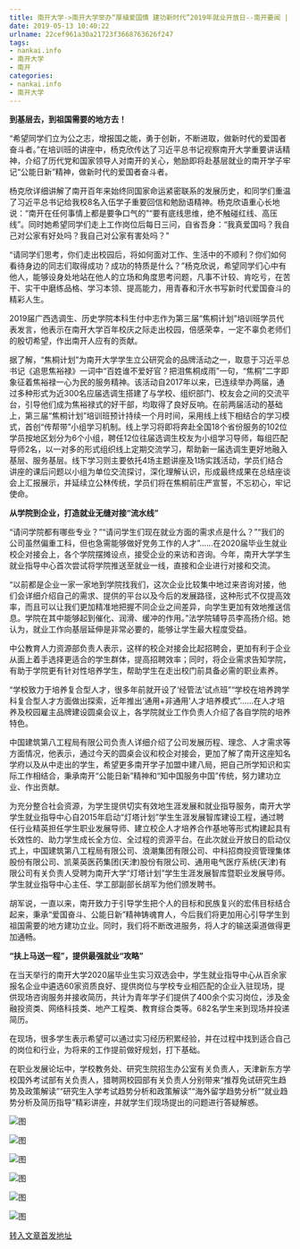 ```yaml
---
title: 南开大学->南开大学举办“厚植爱国情 建功新时代”2019年就业开放日--南开要闻 | nankai.info
date: 2019-05-13 10:40:22
urlname: 22cef961a30a21723f3668763626f247
tags: 
- nankai.info
- 南开大学
- 南开
categories:
- nankai.info
- 南开大学
---
```



**到基层去，到祖国需要的地方去！**

“希望同学们立为公之志，增报国之能，勇于创新，不断进取，做新时代的爱国者奋斗者。”在培训班的讲座中，杨克欣传达了习近平总书记视察南开大学重要讲话精神，介绍了历代党和国家领导人对南开的关心，勉励即将赴基层就业的南开学子牢记“公能日新”精神，做新时代的爱国者奋斗者。

杨克欣详细讲解了南开百年来始终同国家命运紧密联系的发展历史，和同学们重温了习近平总书记给我校8名入伍学子重要回信和勉励语精神。杨克欣语重心长地说：“南开在任何事情上都是要争口气的”“要有底线思维，绝不触碰红线、高压线”。同时她希望同学们走上工作岗位后每日三问，自省吾身：“我真爱国吗？我自己对公家有好处吗？我自己对公家有害处吗？”

“请同学们思考，你们走出校园后，将如何面对工作、生活中的不顺利？你们如何看待身边的同志们取得成功？成功的特质是什么？”杨克欣说，希望同学们心中有他人，能够设身处地站在他人的立场和角度思考问题，凡事不计较、肯吃亏，在苦干、实干中磨练品格、学习本领、提高能力，用青春和汗水书写新时代爱国奋斗的精彩人生。

2019届广西选调生、历史学院本科生付中志作为第三届“焦桐计划”培训班学员代表发言，他表示在南开大学百年校庆之际走出校园，倍感荣幸，一定不辜负老师们的殷切希望，作出南开人应有的贡献。

据了解，“焦桐计划”为南开大学学生立公研究会的品牌活动之一，取意于习近平总书记《追思焦裕禄》一词中“百姓谁不爱好官？把泪焦桐成雨”一句，“焦桐”二字即象征着焦裕禄一心为民的服务精神。该活动自2017年以来，已连续举办两届，通过多种形式为近300名应届选调生搭建了与学校、组织部门、校友会之间的交流平台，引导他们成为焦裕禄式的好干部，均取得了良好反响。在前两届活动的基础上，第三届“焦桐计划”培训班预计持续一个月时间，采用线上线下相结合的学习模式，首创“传帮带”小组学习机制。线上学习将即将奔赴全国18个省份服务的102位学员按地区划分为6个小组，聘任12位往届选调生校友为小组学习导师，每组匹配导师2名，以一对多的形式组织线上定期交流学习，帮助新一届选调生更好地融入基层、服务基层。线下学习则主要依托4场主题讲座及1场实践活动，学员们结合讲座的课后问题以小组为单位交流探讨，深化理解认识，形成最终成果在总结座谈会上汇报展示，并延续立公林传统，学员们将在焦桐前庄严宣誓，不忘初心，牢记使命。

**从学院到企业，打造就业无缝对接“流水线”**

“请问学院都有哪些专业？”“请问学生们现在就业方面的需求点是什么？”“我们的公司虽然偏重工科，但也急需能够做好党务工作的人才”……在2020届毕业生就业校企对接会上，各个学院摆摊设点，接受企业的来访和咨询。今年，南开大学学生就业指导中心首次尝试将学院推送至就业一线，直接和企业进行对接和交流。

“以前都是企业一家一家地到学院找我们，这次企业比较集中地过来咨询对接，他们会详细介绍自己的需求、提供的平台以及今后的发展路径，这种形式不仅提高效率，而且可以让我们更加精准地把握不同企业之间差异，向学生更加有效地推送信息。学院在其中能够起到催化、润滑、缓冲的作用。”法学院辅导员李高扬介绍。她认为，就业工作向基层延伸是非常必要的，能够让学生最大程度受益。

中公教育人力资源部负责人表示，这样的校企对接会比起招聘会，更加有利于企业从面上着手选择更适合的学生群体，提高招聘效率；同时，将企业需求告知学院，有助于学院更有针对性培养学生，帮助学生在走出校门前具备必需的职业素养。

“学校致力于培养复合型人才，很多年前就开设了‘经管法’试点班”“学校在培养跨学科复合型人才方面做出探索，近年推出‘通用+非通用’人才培养模式”……在人才培养及校园雇主品牌建设圆桌会议上，各学院就业工作负责人介绍了各自学院的培养特色。

中国建筑第八工程局有限公司负责人详细介绍了公司发展历程、理念、人才需求等方面情况，他表示，通过今天的圆桌会议和校企对接会，更加了解了南开这座知名学府以及从中走出的学生，希望更多南开学子加盟中建八局，把自己所学知识和实际工作相结合，秉承南开“公能日新”精神和“知中国服务中国”传统，努力建功立业、作出贡献。

为充分整合社会资源，为学生提供切实有效地生涯发展和就业指导服务，南开大学学生就业指导中心自2015年启动“灯塔计划”学生生涯发展智库建设工程，通过聘任行业精英担任学生职业发展导师、建立校企人才培养合作基地等形式构建起具有长效性的、助力学生成长全方位、全过程的资源平台。在此次就业开放日的启动仪式上，中国建筑第八工程局有限公司、浪潮集团有限公司、中科招商投资管理集体股份有限公司、凯莱英医药集团(天津)股份有限公司、通用电气医疗系统(天津)有限公司有关负责人受聘为南开大学“灯塔计划”学生生涯发展智库暨职业发展导师。学生就业指导中心主任、学工部副部长胡军为他们颁发聘书。

胡军说，一直以来，南开致力于引导学生把个人的目标和民族复兴的宏伟目标结合起来，秉承“爱国奋斗、公能日新”精神铸魂育人，今后我们将更加用心引导学生到祖国需要的地方建功立业。同时，我们将不断改进服务，将人才的输送渠道做得更加通畅。

**“扶上马送一程”，提供最强就业“攻略”**

在当天举行的南开大学2020届毕业生实习双选会中，学生就业指导中心从百余家报名企业中遴选60家资质良好、提供岗位与学校专业相匹配的企业入驻现场，提供现场咨询服务并接收简历，共计为青年学子们提供了400余个实习岗位，涉及金融投资类、网络科技类、地产工程类、教育综合类等。682名学生来到现场并投递简历。

在现场，很多学生表示希望可以通过实习经历积累经验，并在过程中找到适合自己的岗位和行业，为将来的工作提前做好规划，打下基础。

在职业发展论坛中，学校教务处、研究生院招生办公室有关负责人，天津新东方学校国外考试部有关负责人，猎聘网校园部有关负责人分别带来“推荐免试研究生趋势及政策解读”“研究生入学考试趋势分析和政策解读”“海外留学趋势分析”“就业趋势分析及简历指导”精彩讲座，并就学生们现场提出的问题进行答疑解惑。



![图](http://news.nankai.edu.cn/pic/0/00/35/38/353889_404884.jpg)

![图](http://news.nankai.edu.cn/pic/0/00/35/38/353888_988174.jpg)

![图](http://news.nankai.edu.cn/pic/0/00/35/38/353884_761959.jpg)

![图](http://news.nankai.edu.cn/pic/0/00/35/38/353885_956646.jpg)

![图](http://news.nankai.edu.cn/pic/0/00/35/38/353886_271797.jpg)

![图](http://news.nankai.edu.cn/pic/0/00/35/38/353887_662940.jpg)

[转入文章首发地址](http://news.nankai.edu.cn/nkyw/system/2019/05/12/000450540.shtml)